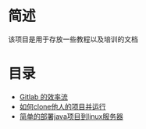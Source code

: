 # 简述

该项目是用于存放一些教程以及培训的文档

# 目录

- [Gitlab 的效率流](http://192.168.1.33:8080/ty-software/awesome-tutorial/blob/master/gitlab%E6%95%88%E7%8E%87%E6%B5%81.md)
- [如何clone他人的项目并运行](如何顺利的clone别人的项目并且运行.md)
- [简单的部署java项目到linux服务器](简单的部署java项目到linux服务器.md)


